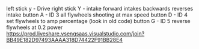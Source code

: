 left stick y - Drive
right stick Y - intake
forward intakes backwards reverses intake
button A - ID 3 all flywheels shooting at max speed
button D - ID 4 set flywheels to amp percentage (look in old code)
button G - ID 5 reverse flywheels at 0.2 power
https://prod.liveshare.vsengsaas.visualstudio.com/join?BB49E182D97493AAAA318D74422F91BB28E4